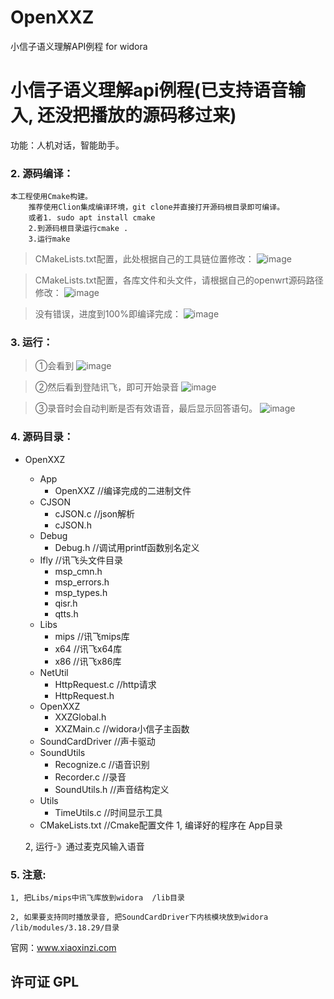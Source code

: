 # OpenXXZ
小信子语义理解API例程 for widora
# 小信子语义理解api例程(已支持语音输入, 还没把播放的源码移过来)

功能：人机对话，智能助手。
### 2. 源码编译：
  
  ```
  本工程使用Cmake构建。
      推荐使用Clion集成编译环境，git clone并直接打开源码根目录即可编译。
      或者1. sudo apt install cmake
      2.到源码根目录运行cmake .
      3.运行make
  ```
  > CMakeLists.txt配置，此处根据自己的工具链位置修改：
  ![image](https://github.com/yfkkkk/OpenXXZ/raw/master/snapshot/工具链.png)
  
  > CMakeLists.txt配置，各库文件和头文件，请根据自己的openwrt源码路径修改：
  ![image](https://github.com/yfkkkk/OpenXXZ/raw/master/snapshot/路径.png)
  
  > 没有错误，进度到100%即编译完成：
  ![image](https://github.com/yfkkkk/OpenXXZ/raw/master/snapshot/build.png)
  
### 3. 运行：
  
  > ①会看到
  ![image](https://github.com/yfkkkk/OpenXXZ/raw/master/snapshot/等待.png)
  
  > ②然后看到登陆讯飞，即可开始录音
  ![image](https://github.com/yfkkkk/OpenXXZ/raw/master/snapshot/登录讯飞.png)
  
  > ③录音时会自动判断是否有效语音，最后显示回答语句。
  ![image](https://github.com/yfkkkk/OpenXXZ/raw/master/snapshot/回复.png)
  
### 4. 源码目录：
  - OpenXXZ
      - App
          - OpenXXZ //编译完成的二进制文件
      - CJSON
          - cJSON.c //json解析
          - cJSON.h
      - Debug
          - Debug.h //调试用printf函数别名定义
      - Ifly //讯飞头文件目录
          - msp_cmn.h
          - msp_errors.h
          - msp_types.h
          - qisr.h
          - qtts.h
      - Libs
          - mips //讯飞mips库
          - x64 //讯飞x64库
          - x86 //讯飞x86库
      - NetUtil
          - HttpRequest.c //http请求
          - HttpRequest.h
      - OpenXXZ
          - XXZGlobal.h
          - XXZMain.c //widora小信子主函数
      - SoundCardDriver //声卡驱动
      - SoundUtils
          - Recognize.c //语音识别
          - Recorder.c //录音
          - SoundUtils.h //声音结构定义
      - Utils
          - TimeUtils.c //时间显示工具
      - CMakeLists.txt //Cmake配置文件
    1, 编译好的程序在 App目录
    
    2, 运行-》通过麦克风输入语音
  
### 5. 注意: 

    1, 把Libs/mips中讯飞库放到widora  /lib目录
    
    2, 如果要支持同时播放录音, 把SoundCardDriver下内核模块放到widora   /lib/modules/3.18.29/目录
  
  官网：www.xiaoxinzi.com

## 许可证 GPL
